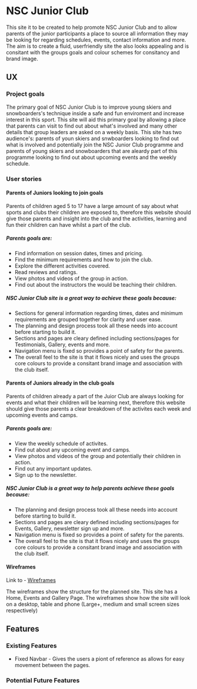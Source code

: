 # NSC Junior Club

This site it to be created to help promote NSC Junior Club and to allow parents of the junior participants a place to source all information they may be looking for regarding schedules, events, contact information and more. The aim is to create a fluid, userfriendly site the also looks appealing and is consitant with the groups goals and colour schemes for consitancy and brand image.

## UX

### Project goals

The primary goal of NSC Junior Club is to improve young skiers and snowboarders's technique inside a safe and fun enviroment and increase interest in this sport. This site will aid this primary goal by allowing a place that parents can visit to find out about what's involved and many other details that group leaders are asked on a weekly basis. This site has two audience's: parents of youn skiers and snwboarders looking to find out what is involved and potentially join the NSC Junior Club programme and parents of young skiers and snowboarders that are aleardy part of this programme looking to find out about upcoming events and the weekly schedule.

### User stories

#### Parents of Juniors looking to join goals

Parents of children aged 5 to 17 have a large amount of say about what sports and clubs their children are exposed to, therefore this website should give those parents and insight into the club and the activities, learning and fun their children can have whilst a part of the club.

##### Parents goals are:

* Find information on session dates, times and pricing.
* Find the minimum requirements and how to join the club.
* Explore the different activities covered.
* Read reviews and ratings.
* View photos and videos of the group in action.
* Find out about the instructors the would be teaching their children.

##### NSC Junior Club site is a great way to achieve these goals because:

* Sections for general information regarding times, dates and minimum requirements are grouped together for clarity and user ease.
* The planning and design process took all these needs into account before starting to build it.
* Sections and pages are cleary defined including sections/pages for Testimonials, Gallery, events and more.
* Navigation menu is fixed so provides a point of safety for the parents.
* The overall feel to the site is that it flows nicely and uses the groups core colours to provide a consitant brand image and association with the club itself.

#### Parents of Juniors already in the club goals

Parents of children already a part of the Juior Club are always looking for events and what their children will be learning next, therefore this website should give those parents a clear breakdown of the activites each week and upcoming events and camps.

##### Parents goals are:

* View the weekly schedule of activites.
* Find out about any upcoming event and camps.
* View photos and videos of the group and potentially their children in action.
* Find out any important updates.
* Sign up to the newsletter.

##### NSC Junior Club is a great way to help parents achieve these goals because:

* The planning and design process took all these needs into account before starting to build it.
* Sections and pages are cleary defined including sections/pages for Events, Gallery, newsletter sign up and more.
* Navigation menu is fixed so provides a point of safety for the parents.
* The overall feel to the site is that it flows nicely and uses the groups core colours to provide a consitant brand image and association with the club itself.

#### Wireframes

Link to - [Wireframes](https://balsamiq.cloud/sg2nw91/ptckitt)

The wireframes show the structure for the planned site. This site has a Home, Events and Gallery Page. The wireframes show how the site will look on a desktop, table and phone (Large+, medium and small screen sizes respectively)

## Features

### Existing Features

* Fixed Navbar - Gives the users a piont of reference as allows for easy movement between the pages.

### Potential Future Features
